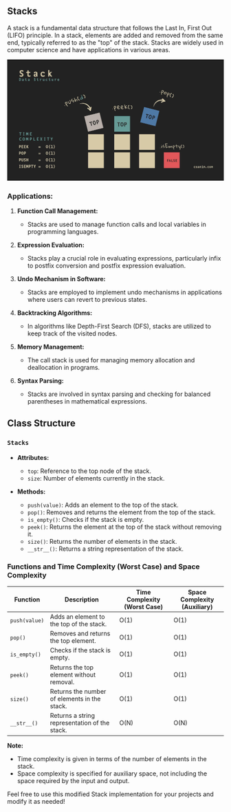 ## Stacks

A stack is a fundamental data structure that follows the Last In, First Out (LIFO) principle. In a stack, elements are added and removed from the same end, typically referred to as the "top" of the stack. Stacks are widely used in computer science and have applications in various areas.


<img  src='../Images/stack2.jpg'>


### Applications:

1. **Function Call Management:**
   - Stacks are used to manage function calls and local variables in programming languages.

2. **Expression Evaluation:**
   - Stacks play a crucial role in evaluating expressions, particularly infix to postfix conversion and postfix expression evaluation.

3. **Undo Mechanism in Software:**
   - Stacks are employed to implement undo mechanisms in applications where users can revert to previous states.

4. **Backtracking Algorithms:**
   - In algorithms like Depth-First Search (DFS), stacks are utilized to keep track of the visited nodes.

5. **Memory Management:**
   - The call stack is used for managing memory allocation and deallocation in programs.

6. **Syntax Parsing:**
   - Stacks are involved in syntax parsing and checking for balanced parentheses in mathematical expressions.

## Class Structure

### `Stacks`

- **Attributes:**
  - `top`: Reference to the top node of the stack.
  - `size`: Number of elements currently in the stack.

- **Methods:**
  - `push(value)`: Adds an element to the top of the stack.
  - `pop()`: Removes and returns the element from the top of the stack.
  - `is_empty()`: Checks if the stack is empty.
  - `peek()`: Returns the element at the top of the stack without removing it.
  - `size()`: Returns the number of elements in the stack.
  - `__str__()`: Returns a string representation of the stack.

### Functions and Time Complexity (Worst Case) and Space Complexity

| Function          | Description                               | Time Complexity (Worst Case) | Space Complexity (Auxiliary) |
|-------------------|-------------------------------------------|-----------------------------|-------------------------------|
| `push(value)`     | Adds an element to the top of the stack.   | O(1)                        | O(1)                          |
| `pop()`           | Removes and returns the top element.       | O(1)                        | O(1)                          |
| `is_empty()`      | Checks if the stack is empty.              | O(1)                        | O(1)                          |
| `peek()`          | Returns the top element without removal.  | O(1)                        | O(1)                          |
| `size()`          | Returns the number of elements in the stack.| O(1)                       | O(1)                          |
| `__str__()`       | Returns a string representation of the stack.| O(N)                      | O(N)                          |

**Note:**
- Time complexity is given in terms of the number of elements in the stack.
- Space complexity is specified for auxiliary space, not including the space required by the input and output.

Feel free to use this modified Stack implementation for your projects and modify it as needed!
